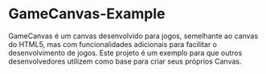# GameCanvas-Example
GameCanvas é um canvas desenvolvido para jogos, semelhante ao canvas do HTML5, mas com funcionalidades adicionais para facilitar o desenvolvimento de jogos. Este projeto é um exemplo para que outros desenvolvedores utilizem como base para criar seus próprios Canvas.
